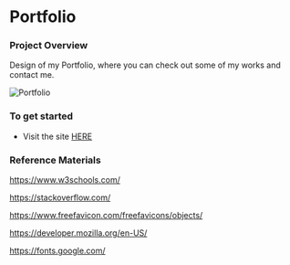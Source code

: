 # Portfolio

### Project Overview
Design of my Portfolio, where you can check out some of my works and contact me.

![Portfolio](https://i.gyazo.com/8892dfcb4f969f1d03dc357b0d39c521.gif "Portfolio")

### To get started
- Visit the site [HERE](perundesign.com)

### Reference Materials

https://www.w3schools.com/

https://stackoverflow.com/

https://www.freefavicon.com/freefavicons/objects/

https://developer.mozilla.org/en-US/

https://fonts.google.com/
